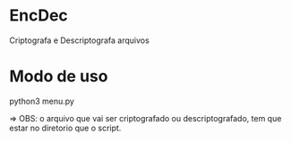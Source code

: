 # EncDec
Criptografa e Descriptografa arquivos

# Modo de uso
python3 menu.py

=> OBS: o arquivo que vai ser criptografado ou descriptografado, tem que estar no diretorio que o script.
